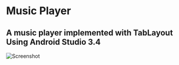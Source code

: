 # Music Player 

## A music player implemented with TabLayout Using Android Studio 3.4 

![Screenshot](https://i.imgur.com/7bc877R.png)
